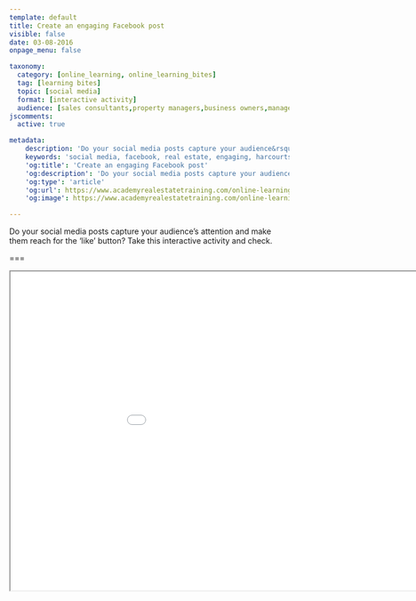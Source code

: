 ```yaml
---
template: default
title: Create an engaging Facebook post
visible: false
date: 03-08-2016
onpage_menu: false

taxonomy:
  category: [online_learning, online_learning_bites]
  tag: [learning bites]
  topic: [social media]
  format: [interactive activity]
  audience: [sales consultants,property managers,business owners,managers]
jscomments:
  active: true

metadata:
    description: 'Do your social media posts capture your audience&rsquo;s attention and make them reach for the &lsquo;like&rsquo; button? Take this interactive activity and check.'
    keywords: 'social media, facebook, real estate, engaging, harcourts'
    'og:title': 'Create an engaging Facebook post'
    'og:description': 'Do your social media posts capture your audience&rsquo;s attention and make them reach for the &lsquo;like&rsquo; button? Take this interactive activity and check.'
    'og:type': 'article'
    'og:url': https://www.academyrealestatetraining.com/online-learning/bites/2016/08/03/interactive-fb-post#pk_campaign=Social-2016-08
    'og:image': https://www.academyrealestatetraining.com/online-learning/bites/2016/08/03/interactive-fb-post/_facebook-thumb.jpg

---
```


Do your social media posts capture your audience&rsquo;s attention and make them reach for the &lsquo;like&rsquo; button? Take this interactive activity and check.

===

<iframe src="interactive-fb-post/_storyline/story_html5.html" name="storyline" width="1020" height="574" scrolling="no"></iframe>
